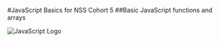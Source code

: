 #JavaScript Basics for NSS Cohort 5
##Basic JavaScript functions and arrays

![JavaScript Logo](http://res.cloudinary.com/emma/image/upload/v1486004113/javascriptIcon_qfarkq.png "JavaScript Logo")
